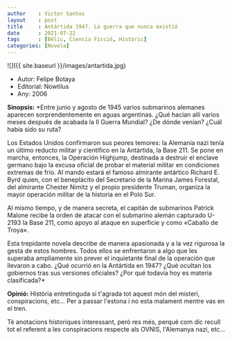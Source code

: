 ```yaml
---
author    : Victor Santos
layout    : post
title     : Antártida 1947. La guerra que nunca existió
date      : 2021-07-22
tags      : [Bélic, Ciencia Ficció, Históric]
categories: [Novela]
---
```

![]({{ site.baseurl }}/images/antartida.jpg)

- Autor: Felipe Botaya
- Editorial: Nowtilus
- Any: 2006

<!--more-->

**Sinopsis:** *Entre junio y agosto de 1945 varios submarinos alemanes aparecen sorprendentemente en aguas argentinas. ¿Qué hacían allí varios meses después de acabada la II Guerra Mundial? ¿De dónde venían? ¿Cuál había sido su ruta?

Los Estados Unidos confirmaron sus peores temores: la Alemania nazi tenía un último reducto militar y científico en la Antártida, la Base 211. Se pone en marcha, entonces, la Operación Highjump, destinada a destruir el enclave germano bajo la excusa oficial de probar el material militar en condiciones extremas de frío. Al mando estará el famoso almirante antártico Richard E. Byrd quien, con el beneplácito del Secretario de la Marina James Forestal, del almirante Chester Nimitz y el propio presidente Truman, organiza la mayor operación militar de la historia en el Polo Sur.

Al mismo tiempo, y de manera secreta, el capitán de submarinos Patrick Malone recibe la orden de atacar con el submarino alemán capturado U-2193 la Base 211, como apoyo al ataque en superficie y como «Caballo de Troya».

Esta trepidante novela describe de manera apasionada y a la vez rigurosa la gesta de estos hombres. Todos ellos se enfrentaron a algo que les superaba ampliamente sin prever el inquietante final de la operación que llevaron a cabo. ¿Qué ocurrió en la Antártida en 1947? ¿Qué ocultan los gobiernos tras sus versiones oficiales? ¿Por qué todavía hoy es materia clasificada?*

**Opinió:** Història entretinguda si t'agrada tot aquest món del misteri, conspiracions, etc… Per a passar l'estona i no esta malament mentre vas en el tren.

Té anotacions historiques interessant, però res més, perquè com dic recull tot el referent a les conspiracions respecte als OVNIS, l'Alemanya nazi, etc…

